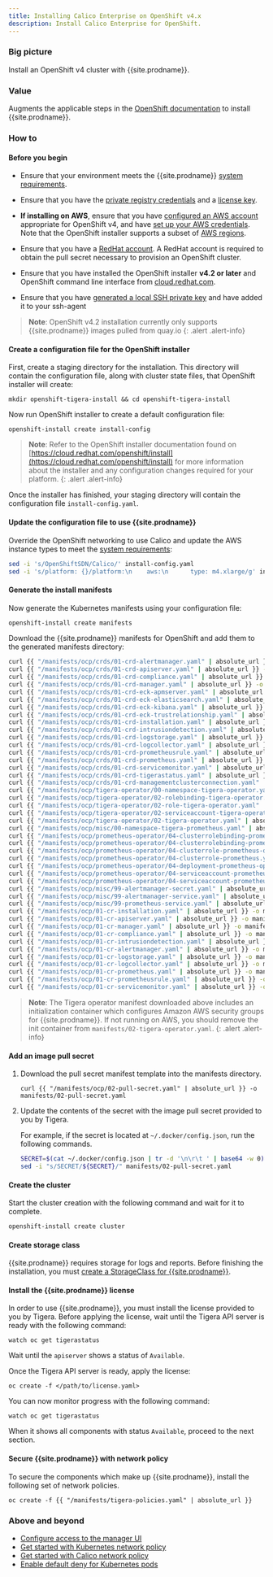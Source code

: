 ```yaml
---
title: Installing Calico Enterprise on OpenShift v4.x
description: Install Calico Enterprise for OpenShift.
---
```


### Big picture

Install an OpenShift v4 cluster with {{site.prodname}}.

### Value

Augments the applicable steps in the [OpenShift documentation](https://cloud.redhat.com/openshift/install)
to install {{site.prodname}}.

### How to

#### Before you begin

- Ensure that your environment meets the {{site.prodname}} [system requirements]({{site.baseurl}}/getting-started/openshift/requirements).

- Ensure that you have the [private registry credentials]({{site.baseurl}}/getting-started/calico-enterprise#obtain-the-private-registry-credentials)
  and a [license key]({{site.baseurl}}/getting-started/calico-enterprise#obtain-a-license-key).

- **If installing on AWS**, ensure that you have [configured an AWS account](https://docs.openshift.com/container-platform/4.1/installing/installing_aws/installing-aws-account.html) appropriate for OpenShift v4,
  and have [set up your AWS credentials](https://docs.aws.amazon.com/sdk-for-java/v1/developer-guide/setup-credentials.html).
  Note that the OpenShift installer supports a subset of [AWS regions](https://docs.openshift.com/container-platform/4.1/installing/installing_aws/installing-aws-account.html#installation-aws-regions_installing-aws-account).

- Ensure that you have a [RedHat account](https://cloud.redhat.com/). A RedHat account is required to obtain the pull secret necessary to provision an OpenShift cluster.

- Ensure that you have installed the OpenShift installer **v4.2 or later** and OpenShift command line interface from [cloud.redhat.com](https://cloud.redhat.com/openshift/install/aws/installer-provisioned).

- Ensure that you have [generated a local SSH private key](https://docs.openshift.com/container-platform/4.1/installing/installing_aws/installing-aws-default.html#ssh-agent-using_installing-aws-default) and have added it to your ssh-agent

> **Note**: OpenShift v4.2 installation currently only supports {{site.prodname}} images pulled from quay.io
{: .alert .alert-info}

#### Create a configuration file for the OpenShift installer

First, create a staging directory for the installation. This directory will contain the configuration file, along with cluster state files, that OpenShift installer will create:

```
mkdir openshift-tigera-install && cd openshift-tigera-install
```

Now run OpenShift installer to create a default configuration file:

```
openshift-install create install-config
```

> **Note**: Refer to the OpenShift installer documentation found on [https://cloud.redhat.com/openshift/install](https://cloud.redhat.com/openshift/install) for more information
> about the installer and any configuration changes required for your platform.
{: .alert .alert-info}

Once the installer has finished, your staging directory will contain the configuration file `install-config.yaml`.

#### Update the configuration file to use {{site.prodname}}

Override the OpenShift networking to use Calico and update the AWS instance types to meet the [system requirements]({{site.baseurl}}/getting-started/openshift/requirements):

```bash
sed -i 's/OpenShiftSDN/Calico/' install-config.yaml
sed -i 's/platform: {}/platform:\n    aws:\n      type: m4.xlarge/g' install-config.yaml
```

#### Generate the install manifests

Now generate the Kubernetes manifests using your configuration file:

```bash
openshift-install create manifests
```

Download the {{site.prodname}} manifests for OpenShift and add them to the generated manifests directory:

```bash
curl {{ "/manifests/ocp/crds/01-crd-alertmanager.yaml" | absolute_url }} -o manifests/01-crd-alertmanager.yaml
curl {{ "/manifests/ocp/crds/01-crd-apiserver.yaml" | absolute_url }} -o manifests/01-crd-apiserver.yaml
curl {{ "/manifests/ocp/crds/01-crd-compliance.yaml" | absolute_url }} -o manifests/01-crd-compliance.yaml
curl {{ "/manifests/ocp/crds/01-crd-manager.yaml" | absolute_url }} -o manifests/01-crd-manager.yaml
curl {{ "/manifests/ocp/crds/01-crd-eck-apmserver.yaml" | absolute_url }} -o manifests/01-crd-eck-apmserver.yaml
curl {{ "/manifests/ocp/crds/01-crd-eck-elasticsearch.yaml" | absolute_url }} -o manifests/01-crd-eck-elasticsearch.yaml
curl {{ "/manifests/ocp/crds/01-crd-eck-kibana.yaml" | absolute_url }} -o manifests/01-crd-eck-kibana.yaml
curl {{ "/manifests/ocp/crds/01-crd-eck-trustrelationship.yaml" | absolute_url }} -o manifests/01-crd-eck-trustrelationship.yaml
curl {{ "/manifests/ocp/crds/01-crd-installation.yaml" | absolute_url }} -o manifests/01-crd-installation.yaml
curl {{ "/manifests/ocp/crds/01-crd-intrusiondetection.yaml" | absolute_url }} -o manifests/01-crd-intrusiondetection.yaml
curl {{ "/manifests/ocp/crds/01-crd-logstorage.yaml" | absolute_url }} -o manifests/01-crd-logstorage.yaml
curl {{ "/manifests/ocp/crds/01-crd-logcollector.yaml" | absolute_url }} -o manifests/01-crd-logcollector.yaml
curl {{ "/manifests/ocp/crds/01-crd-prometheusrule.yaml" | absolute_url }} -o manifests/01-crd-prometheusrule.yaml
curl {{ "/manifests/ocp/crds/01-crd-prometheus.yaml" | absolute_url }} -o manifests/01-crd-prometheus.yaml
curl {{ "/manifests/ocp/crds/01-crd-servicemonitor.yaml" | absolute_url }} -o manifests/01-crd-servicemonitor.yaml
curl {{ "/manifests/ocp/crds/01-crd-tigerastatus.yaml" | absolute_url }} -o manifests/01-crd-tigerastatus.yaml
curl {{ "/manifests/ocp/crds/01-crd-managementclusterconnection.yaml" | absolute_url }} -o manifests/01-crd-managementclusterconnection.yaml
curl {{ "/manifests/ocp/tigera-operator/00-namespace-tigera-operator.yaml" | absolute_url }} -o manifests/00-namespace-tigera-operator.yaml
curl {{ "/manifests/ocp/tigera-operator/02-rolebinding-tigera-operator.yaml" | absolute_url }} -o manifests/02-rolebinding-tigera-operator.yaml
curl {{ "/manifests/ocp/tigera-operator/02-role-tigera-operator.yaml" | absolute_url }} -o manifests/02-role-tigera-operator.yaml
curl {{ "/manifests/ocp/tigera-operator/02-serviceaccount-tigera-operator.yaml" | absolute_url }} -o manifests/02-serviceaccount-tigera-operator.yaml
curl {{ "/manifests/ocp/tigera-operator/02-tigera-operator.yaml" | absolute_url }} -o manifests/02-tigera-operator.yaml
curl {{ "/manifests/ocp/misc/00-namespace-tigera-prometheus.yaml" | absolute_url }} -o manifests/00-namespace-tigera-prometheus.yaml
curl {{ "/manifests/ocp/prometheus-operator/04-clusterrolebinding-prometheus-operator.yaml" | absolute_url }} -o manifests/04-clusterrolebinding-prometheus-operator.yaml
curl {{ "/manifests/ocp/prometheus-operator/04-clusterrolebinding-prometheus.yaml" | absolute_url }} -o manifests/04-clusterrolebinding-prometheus.yaml
curl {{ "/manifests/ocp/prometheus-operator/04-clusterrole-prometheus-operator.yaml" | absolute_url }} -o manifests/04-clusterrole-prometheus-operator.yaml
curl {{ "/manifests/ocp/prometheus-operator/04-clusterrole-prometheus.yaml" | absolute_url }} -o manifests/04-clusterrole-prometheus.yaml
curl {{ "/manifests/ocp/prometheus-operator/04-deployment-prometheus-operator.yaml" | absolute_url }} -o manifests/04-deployment-prometheus-operator.yaml
curl {{ "/manifests/ocp/prometheus-operator/04-serviceaccount-prometheus-operator.yaml" | absolute_url }} -o manifests/04-serviceaccount-prometheus-operator.yaml
curl {{ "/manifests/ocp/prometheus-operator/04-serviceaccount-prometheus.yaml" | absolute_url }} -o manifests/04-serviceaccount-prometheus.yaml
curl {{ "/manifests/ocp/misc/99-alertmanager-secret.yaml" | absolute_url }} -o manifests/99-alertmanager-secret.yaml
curl {{ "/manifests/ocp/misc/99-alertmanager-service.yaml" | absolute_url }} -o manifests/99-alertmanager-service.yaml
curl {{ "/manifests/ocp/misc/99-prometheus-service.yaml" | absolute_url }} -o manifests/99-prometheus-service.yaml
curl {{ "/manifests/ocp/01-cr-installation.yaml" | absolute_url }} -o manifests/01-cr-installation.yaml
curl {{ "/manifests/ocp/01-cr-apiserver.yaml" | absolute_url }} -o manifests/01-cr-apiserver.yaml
curl {{ "/manifests/ocp/01-cr-manager.yaml" | absolute_url }} -o manifests/01-cr-manager.yaml
curl {{ "/manifests/ocp/01-cr-compliance.yaml" | absolute_url }} -o manifests/01-cr-compliance.yaml
curl {{ "/manifests/ocp/01-cr-intrusiondetection.yaml" | absolute_url }} -o manifests/01-cr-intrusiondetection.yaml
curl {{ "/manifests/ocp/01-cr-alertmanager.yaml" | absolute_url }} -o manifests/01-cr-alertmanager.yaml
curl {{ "/manifests/ocp/01-cr-logstorage.yaml" | absolute_url }} -o manifests/01-cr-logstorage.yaml
curl {{ "/manifests/ocp/01-cr-logcollector.yaml" | absolute_url }} -o manifests/01-cr-logcollector.yaml
curl {{ "/manifests/ocp/01-cr-prometheus.yaml" | absolute_url }} -o manifests/01-cr-prometheus.yaml
curl {{ "/manifests/ocp/01-cr-prometheusrule.yaml" | absolute_url }} -o manifests/01-cr-prometheusrule.yaml
curl {{ "/manifests/ocp/01-cr-servicemonitor.yaml" | absolute_url }} -o manifests/01-cr-servicemonitor.yaml
```

> **Note**: The Tigera operator manifest downloaded above includes an initialization container which configures Amazon AWS
> security groups for {{site.prodname}}. If not running on AWS, you should remove the init container from `manifests/02-tigera-operator.yaml`.
{: .alert .alert-info}

#### Add an image pull secret

1. Download the pull secret manifest template into the manifests directory.

   ```
   curl {{ "/manifests/ocp/02-pull-secret.yaml" | absolute_url }} -o manifests/02-pull-secret.yaml
   ```

1. Update the contents of the secret with the image pull secret provided to you by Tigera.

   For example, if the secret is located at `~/.docker/config.json`, run the following commands.

   ```bash
   SECRET=$(cat ~/.docker/config.json | tr -d '\n\r\t ' | base64 -w 0)
   sed -i "s/SECRET/${SECRET}/" manifests/02-pull-secret.yaml
   ```

#### Create the cluster

Start the cluster creation with the following command and wait for it to complete.

```bash
openshift-install create cluster
```

#### Create storage class

{{site.prodname}} requires storage for logs and reports. Before finishing the installation, you must [create a StorageClass for {{site.prodname}}]({{site.baseurl}}/getting-started/create-storage).

#### Install the {{site.prodname}} license

In order to use {{site.prodname}}, you must install the license provided to you by Tigera.
Before applying the license, wait until the Tigera API server is ready with the following command:

```
watch oc get tigerastatus
```

Wait until the `apiserver` shows a status of `Available`.

Once the Tigera API server is ready, apply the license:

```
oc create -f </path/to/license.yaml>
```

You can now monitor progress with the following command:

```
watch oc get tigerastatus
```

When it shows all components with status `Available`, proceed to the next section.

#### Secure {{site.prodname}} with network policy

To secure the components which make up {{site.prodname}}, install the following set of network policies.

```
oc create -f {{ "/manifests/tigera-policies.yaml" | absolute_url }}
```

### Above and beyond

- [Configure access to the manager UI]({{site.baseurl}}/getting-started/access-the-manager)
- [Get started with Kubernetes network policy]({{site.baseurl}}/security/kubernetes-network-policy)
- [Get started with Calico network policy]({{site.baseurl}}/security/calico-network-policy)
- [Enable default deny for Kubernetes pods]({{site.baseurl}}/security/kubernetes-default-deny)
